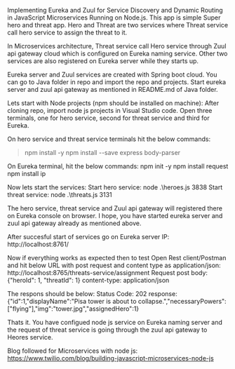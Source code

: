 Implementing Eureka and Zuul for Service Discovery and Dynamic Routing in JavaScript Microservices Running on Node.js. 
This app is simple Super hero and threat app. Hero and Threat are two services where Threat service call hero service to assign the threat to it.

In Microservices architecture, Threat service call Hero service through Zuul api gateway cloud which is configured on Eureka naming service. Other two services are also registered on Eureka server while they starts up.

Eureka server and Zuul services are created with Spring boot cloud. You can go to Java folder in repo and import the repo and projects. Start eureka server and zuul api gateway as mentioned in README.md of Java folder.

Lets start with Node projects (npm should be installed on machine):
After cloning repo, import node js projects in Visual Studio code.
Open three terminals, one for hero service, second for threat service and third for Eureka.

On hero service and threat service terminals hit the below commands:
>npm install -y
>npm install --save express body-parser

On Eureka terminal, hit the below commands:
npm init -y
npm install request 
npm install ip

Now lets start the services:
Start hero service: 
node .\heroes.js 3838
Start threat service:
node .\threats.js 3131

The hero service, threat service and Zuul api gateway will registered there on Eureka console on browser. I hope, you have started eureka server and zuul api gateway already as mentioned above.

After succesful start of services go on Eureka server IP:
http://localhost:8761/

Now if everything works as expected then to test Open Rest client/Postman and hit below URL with post request and content type as application/json:
http://localhost:8765/threats-service/assignment
Request post
body: {"heroId": 1, "threatId": 1}
content-type: application/json

The respons should be below:
Status Code: 202 
response: {"id":1,"displayName":"Pisa tower is about to collapse.","necessaryPowers":["flying"],"img":"tower.jpg","assignedHero":1}

Thats it. You have configued node js service on Eureka naming server and the request of threat service is going through the zuul api gateway to Heores service.


	
Blog followed for Microservices with node js:
https://www.twilio.com/blog/building-javascript-microservices-node-js
